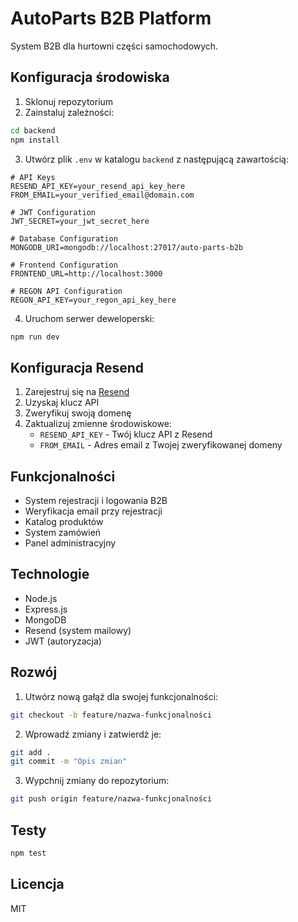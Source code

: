 # AutoParts B2B Platform

System B2B dla hurtowni części samochodowych.

## Konfiguracja środowiska

1. Sklonuj repozytorium
2. Zainstaluj zależności:
```bash
cd backend
npm install
```

3. Utwórz plik `.env` w katalogu `backend` z następującą zawartością:
```
# API Keys
RESEND_API_KEY=your_resend_api_key_here
FROM_EMAIL=your_verified_email@domain.com

# JWT Configuration
JWT_SECRET=your_jwt_secret_here

# Database Configuration
MONGODB_URI=mongodb://localhost:27017/auto-parts-b2b

# Frontend Configuration
FRONTEND_URL=http://localhost:3000

# REGON API Configuration
REGON_API_KEY=your_regon_api_key_here
```

4. Uruchom serwer deweloperski:
```bash
npm run dev
```

## Konfiguracja Resend

1. Zarejestruj się na [Resend](https://resend.com)
2. Uzyskaj klucz API
3. Zweryfikuj swoją domenę
4. Zaktualizuj zmienne środowiskowe:
   - `RESEND_API_KEY` - Twój klucz API z Resend
   - `FROM_EMAIL` - Adres email z Twojej zweryfikowanej domeny

## Funkcjonalności

- System rejestracji i logowania B2B
- Weryfikacja email przy rejestracji
- Katalog produktów
- System zamówień
- Panel administracyjny

## Technologie

- Node.js
- Express.js
- MongoDB
- Resend (system mailowy)
- JWT (autoryzacja)

## Rozwój

1. Utwórz nową gałąź dla swojej funkcjonalności:
```bash
git checkout -b feature/nazwa-funkcjonalności
```

2. Wprowadź zmiany i zatwierdź je:
```bash
git add .
git commit -m "Opis zmian"
```

3. Wypchnij zmiany do repozytorium:
```bash
git push origin feature/nazwa-funkcjonalności
```

## Testy

```bash
npm test
```

## Licencja

MIT 